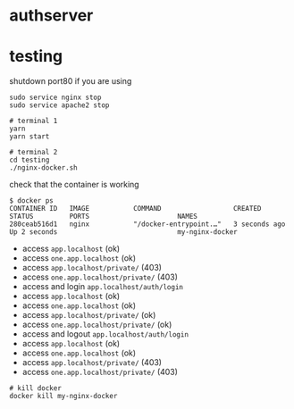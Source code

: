 # authserver

# testing

shutdown port80 if you are using

```
sudo service nginx stop
sudo service apache2 stop
```

```
# terminal 1
yarn
yarn start
```

```
# terminal 2
cd testing
./nginx-docker.sh
```

check that the container is working

```
$ docker ps
CONTAINER ID   IMAGE           COMMAND                  CREATED         STATUS         PORTS                      NAMES
280ceab516d1   nginx           "/docker-entrypoint.…"   3 seconds ago   Up 2 seconds                              my-nginx-docker
```

- access `app.localhost` (ok)
- access `one.app.localhost` (ok)
- access `app.localhost/private/` (403)
- access `one.app.localhost/private/` (403)
- access and login `app.localhost/auth/login`
- access `app.localhost` (ok)
- access `one.app.localhost` (ok)
- access `app.localhost/private/` (ok)
- access `one.app.localhost/private/` (ok)
- access and logout `app.localhost/auth/login`
- access `app.localhost` (ok)
- access `one.app.localhost` (ok)
- access `app.localhost/private/` (403)
- access `one.app.localhost/private/` (403)

```
# kill docker
docker kill my-nginx-docker
```
